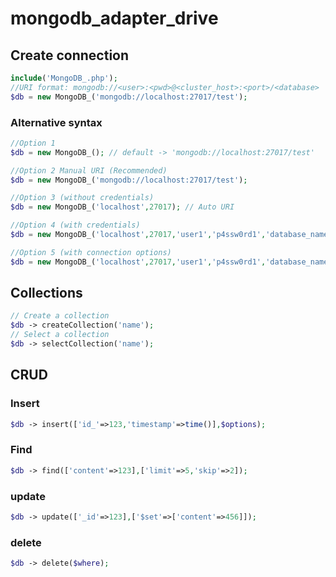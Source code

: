 # mongodb_adapter_drive
## Create connection
```php
include('MongoDB_.php');
//URI format: mongodb://<user>:<pwd>@<cluster_host>:<port>/<database>
$db = new MongoDB_('mongodb://localhost:27017/test');
```
### Alternative syntax
```php
//Option 1
$db = new MongoDB_(); // default -> 'mongodb://localhost:27017/test'

//Option 2 Manual URI (Recommended) 
$db = new MongoDB_('mongodb://localhost:27017/test');

//Option 3 (without credentials)
$db = new MongoDB_('localhost',27017); // Auto URI

//Option 4 (with credentials)
$db = new MongoDB_('localhost',27017,'user1','p4ssw0rd1','database_name'); // Auto URI

//Option 5 (with connection options)
$db = new MongoDB_('localhost',27017,'user1','p4ssw0rd1','database_name',$options); // Auto URI
```
## Collections
```php
// Create a collection
$db -> createCollection('name');
// Select a collection
$db -> selectCollection('name');
```
## CRUD
### Insert
```php
$db -> insert(['id_'=>123,'timestamp'=>time()],$options);
```
### Find
```php
$db -> find(['content'=>123],['limit'=>5,'skip'=>2]);
```
### update
```php 
$db -> update(['_id'=>123],['$set'=>['content'=>456]]);
```
### delete
```php
$db -> delete($where);
```
